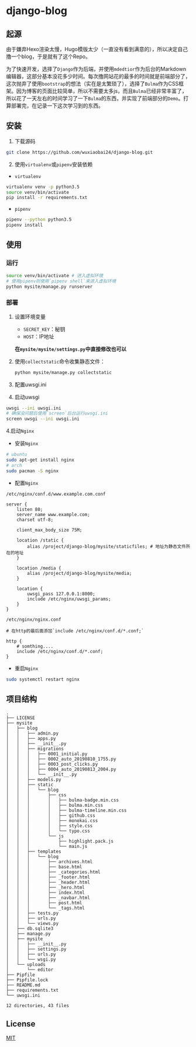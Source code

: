 # django-blog

## 起源

由于嫌弃Hexo渲染太慢，Hugo模版太少（一直没有看到满意的），所以决定自己撸一个blog，于是就有了这个Repo。

为了快速开发，选择了`Django`作为后端，并使用`mdedtior`作为后台的Markdown编辑器，这部分基本没花多少时间。每次撸网站花的最多的时间就是前端部分了，这次抛弃了使用`bootstrap`的想法（实在是太繁琐了），选择了`Bulma`作为CSS框架。因为博客的页面比较简单，所以不需要太多js，而且`Bulma`已经非常丰富了，所以花了一天左右的时间学习了一下`Bulma`的东西，并实现了前端部分的`Demo`。打算部署完，在记录一下这次学习到的东西。

## 安装

1. 下载源码 

```bash
git clone https://github.com/wuxiaobai24/django-blog.git
```

2. 使用`virtualenv`或`pipenv`安装依赖

- `virtualenv`

``` bash
virtualenv venv -p python3.5
source venv/bin/activate
pip install -r requirements.txt
```

- `pipenv`

```bash
pipenv --python python3.5
pipenv install
```

## 使用

### 运行

```bash
source venv/bin/activate # 进入虚拟环境
# 使用pipenv则使用`pipenv shell`来进入虚拟环境
python mysite/manage.py runserver 
```

### 部署

1. 设置环境变量

   - `SECRET_KEY`：秘钥
   - `HOST`：IP地址

   **在`mysite/mysite/settings.py`中直接修改也可以**

2. 使用`collectstatic`命令收集静态文件：

   ```bash
   python mysite/manage.py collectstatic
   ```

3. 配置uwsgi.ini

4. 启动uwsgi

```bash
uwsgi --ini uwsgi.ini
# 确保没问题后使用`screen`后台运行uwsgi.ini
screen uwsgi --ini uwsgi.ini
```

4.启动`Nginx`

- 安装`Nginx`

```bash
# ubuntu
sudo apt-get install nginx
# arch
sudo pacman -S nginx
```

- 配置`Nginx`

`/etc/nginx/conf.d/www.example.com.conf`

```nginx
server {
	listen 80;
	server_name www.example.com;
	charset utf-8;
	
	client_max_body_size 75M;
	
	location /static {
		alias /project/django-blog/mysite/staticfiles; # 地址为静态文件所在的地址
	}
	
	location /media {
		alias /project/django-blog/mysite/media;
	}
	
	location {
		uwsgi_pass 127.0.0.1:8000;
		include /etc/nginx/uwsgi_params;
	}
}
```

`/etc/nginx/nginx.conf`

```nginx
# 在http的最后面添加`include /etc/nginx/conf.d/*.conf;`

http {
	# somthing....
	include /etc/nginx/conf.d/*.conf;	
}
```

- 重启`Nginx`

```bash
sudo systemctl restart nginx
```

## 项目结构

```
.
├── LICENSE
├── mysite
│   ├── blog
│   │   ├── admin.py
│   │   ├── apps.py
│   │   ├── __init__.py
│   │   ├── migrations
│   │   │   ├── 0001_initial.py
│   │   │   ├── 0002_auto_20190810_1755.py
│   │   │   ├── 0003_post_clicks.py
│   │   │   ├── 0004_auto_20190813_2004.py
│   │   │   └── __init__.py
│   │   ├── models.py
│   │   ├── static
│   │   │   └── blog
│   │   │       ├── css
│   │   │       │   ├── bulma-badge.min.css
│   │   │       │   ├── bulma.min.css
│   │   │       │   ├── bulma-timeline.min.css
│   │   │       │   ├── github.css
│   │   │       │   ├── monokai.css
│   │   │       │   ├── style.css
│   │   │       │   └── typo.css
│   │   │       └── js
│   │   │           ├── highlight.pack.js
│   │   │           └── main.js
│   │   ├── templates
│   │   │   └── blog
│   │   │       ├── archives.html
│   │   │       ├── base.html
│   │   │       ├── _categories.html
│   │   │       ├── _footer.html
│   │   │       ├── _header.html
│   │   │       ├── _hero.html
│   │   │       ├── index.html
│   │   │       ├── _navbar.html
│   │   │       ├── post.html
│   │   │       └── _tags.html
│   │   ├── tests.py
│   │   ├── urls.py
│   │   └── views.py
│   ├── db.sqlite3
│   ├── manage.py
│   ├── mysite
│   │   ├── __init__.py
│   │   ├── settings.py
│   │   ├── urls.py
│   │   └── wsgi.py
│   └── uploads
│       └── editor
├── Pipfile
├── Pipfile.lock
├── README.md
├── requirements.txt
└── uwsgi.ini

12 directories, 43 files
```

## License

[MIT](https://choosealicense.com/licenses/mit/)
